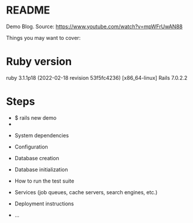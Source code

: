 # README

Demo Blog.
Source: https://www.youtube.com/watch?v=mpWFrUwAN88

Things you may want to cover:

# Ruby version
ruby 3.1.1p18 (2022-02-18 revision 53f5fc4236) [x86_64-linux]
Rails 7.0.2.2

# Steps

- $ rails new demo
-

* System dependencies

* Configuration

* Database creation

* Database initialization

* How to run the test suite

* Services (job queues, cache servers, search engines, etc.)

* Deployment instructions

* ...
